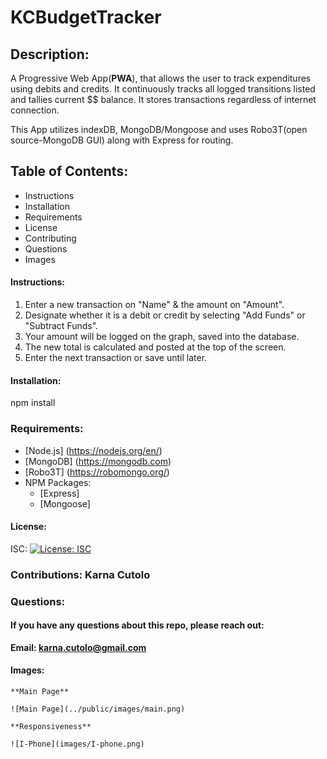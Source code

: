 # KCBudgetTracker

## Description: 

A Progressive Web App(**PWA**), that allows the user to track expenditures using debits and credits.  It continuously tracks all logged transitions listed and tallies current $$ balance.  It stores transactions regardless of internet connection.  

This App utilizes indexDB, MongoDB/Mongoose and uses Robo3T(open source-MongoDB GUI) along with Express for routing.

 
 ## Table of Contents: 
  * Instructions
  * Installation 
  * Requirements
  * License 
  * Contributing 
  * Questions 
  * Images 

   #### Instructions:

   1. Enter a new transaction on "Name" & the amount on "Amount".
   2. Designate whether it is a debit or credit by selecting "Add Funds" or "Subtract Funds".
   3. Your amount will be logged on the graph, saved into the database.
   4. The new total is calculated and posted at the top of the screen.
   5. Enter the next transaction or save until later.

   #### Installation: 

   npm install
   
   ### Requirements: 

   * [Node.js] (https://nodejs.org/en/)
   * [MongoDB] (https://mongodb.com)
   * [Robo3T] (https://robomongo.org/)
   * NPM Packages:
        * [Express] 
        * [Mongoose]
         

   
   #### License: 

   ISC: [![License: ISC](https://img.shields.io/badge/License-ISC-blue.svg)](https://opensource.org/licenses/ISC)
   
   ### Contributions: Karna Cutolo

   
   ### Questions: 
      
   #### If you have any questions about this repo, please reach out: 

   **Email: karna.cutolo@gmail.com**
     
   #### Images:

    **Main Page**

    ![Main Page](../public/images/main.png)

    **Responsiveness**

    ![I-Phone](images/I-phone.png)